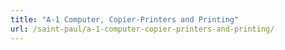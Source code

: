 ```yaml
---
title: "A-1 Computer, Copier-Printers and Printing"
url: /saint-paul/a-1-computer-copier-printers-and-printing/
---
```

